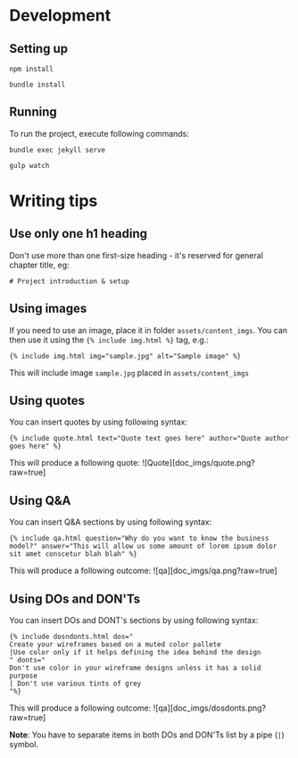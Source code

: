 # Development
## Setting up
```
npm install
```

```
bundle install
```

## Running
To run the project, execute following commands:
```
bundle exec jekyll serve
```

```
gulp watch
```

# Writing tips

## Use only one h1 heading
Don't use more than one first-size heading - it's reserved for general chapter
title, eg:

```
# Project introduction & setup
```

## Using images
If you need to use an image, place it in folder `assets/content_imgs`. You can
then use it using the `{% include img.html %}` tag, e.g.:
```
{% include img.html img="sample.jpg" alt="Sample image" %}
```
This will include image `sample.jpg` placed in `assets/content_imgs`

## Using quotes
You can insert quotes by using following syntax:
```
{% include quote.html text="Quote text goes here" author="Quote author goes here" %}
```
This will produce a following quote:
![Quote][doc_imgs/quote.png?raw=true]

## Using Q&A
You can insert Q&A sections by using following syntax:
```
{% include qa.html question="Why do you want to know the business model?" answer="This will allow us some amount of lorem ipsum dolor sit amet conscetur blah blah" %}
```
This will produce a following outcome:
![qa][doc_imgs/qa.png?raw=true]

## Using DOs and DON'Ts
You can insert DOs and DONT's sections by using following syntax:
```
{% include dosndonts.html dos="
Create your wireframes based on a muted color pallete
|Use color only if it helps defining the idea behind the design
" donts="
Don't use color in your wireframe designs unless it has a solid purpose
| Don't use various tints of grey
"%}
```
This will produce a following outcome:
![qa][doc_imgs/dosdonts.png?raw=true]

**Note**: You have to separate items in both DOs and DON'Ts list by a pipe (`|`)
symbol.
